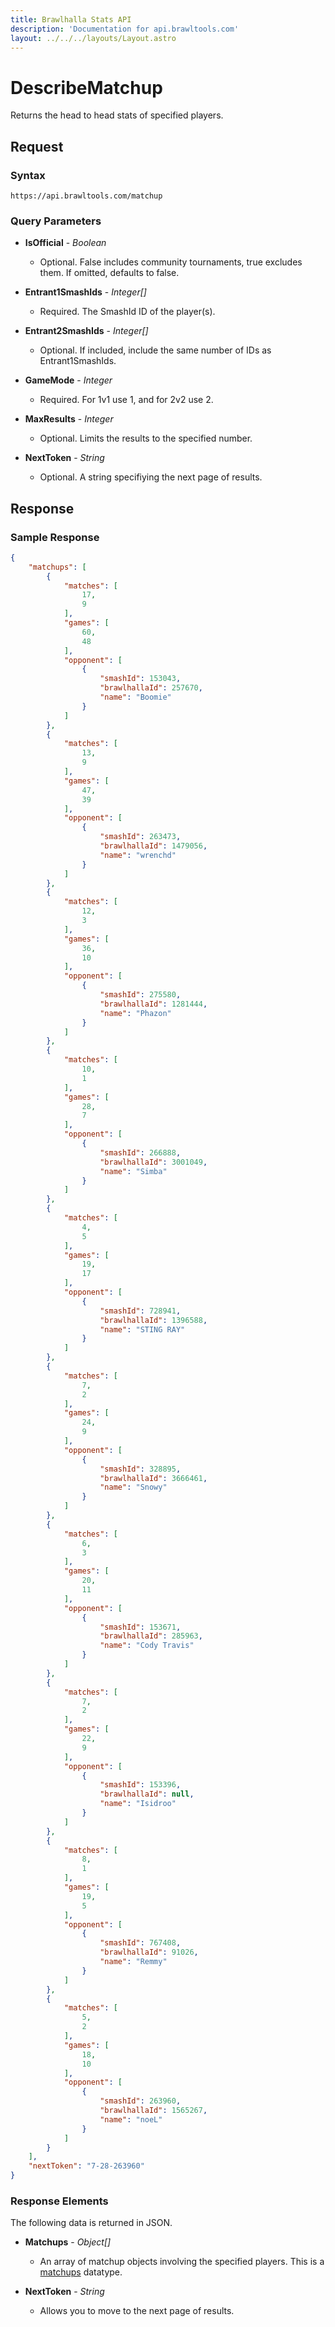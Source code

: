 ```yaml
---
title: Brawlhalla Stats API
description: 'Documentation for api.brawltools.com'
layout: ../../../layouts/Layout.astro
---
```


# DescribeMatchup

Returns the head to head stats of specified players.

## Request

### Syntax

```https://api.brawltools.com/matchup```

### Query Parameters

- **IsOfficial** - *Boolean*
    - Optional. False includes community tournaments, true excludes them. If omitted, defaults to false.

- **Entrant1SmashIds** - *Integer[]*
    - Required. The SmashId ID of the player(s).

- **Entrant2SmashIds** - *Integer[]*
    - Optional. If included, include the same number of IDs as Entrant1SmashIds.

- **GameMode** - *Integer*
    - Required. For 1v1 use 1, and for 2v2 use 2.

- **MaxResults** - *Integer*
    - Optional. Limits the results to the specified number.

- **NextToken** - *String*
    - Optional. A string specifiying the next page of results.

## Response

### Sample Response

```json
{
    "matchups": [
        {
            "matches": [
                17,
                9
            ],
            "games": [
                60,
                48
            ],
            "opponent": [
                {
                    "smashId": 153043,
                    "brawlhallaId": 257670,
                    "name": "Boomie"
                }
            ]
        },
        {
            "matches": [
                13,
                9
            ],
            "games": [
                47,
                39
            ],
            "opponent": [
                {
                    "smashId": 263473,
                    "brawlhallaId": 1479056,
                    "name": "wrenchd"
                }
            ]
        },
        {
            "matches": [
                12,
                3
            ],
            "games": [
                36,
                10
            ],
            "opponent": [
                {
                    "smashId": 275580,
                    "brawlhallaId": 1281444,
                    "name": "Phazon"
                }
            ]
        },
        {
            "matches": [
                10,
                1
            ],
            "games": [
                28,
                7
            ],
            "opponent": [
                {
                    "smashId": 266888,
                    "brawlhallaId": 3001049,
                    "name": "Simba"
                }
            ]
        },
        {
            "matches": [
                4,
                5
            ],
            "games": [
                19,
                17
            ],
            "opponent": [
                {
                    "smashId": 728941,
                    "brawlhallaId": 1396588,
                    "name": "STING RAY"
                }
            ]
        },
        {
            "matches": [
                7,
                2
            ],
            "games": [
                24,
                9
            ],
            "opponent": [
                {
                    "smashId": 328895,
                    "brawlhallaId": 3666461,
                    "name": "Snowy"
                }
            ]
        },
        {
            "matches": [
                6,
                3
            ],
            "games": [
                20,
                11
            ],
            "opponent": [
                {
                    "smashId": 153671,
                    "brawlhallaId": 285963,
                    "name": "Cody Travis"
                }
            ]
        },
        {
            "matches": [
                7,
                2
            ],
            "games": [
                22,
                9
            ],
            "opponent": [
                {
                    "smashId": 153396,
                    "brawlhallaId": null,
                    "name": "Isidroo"
                }
            ]
        },
        {
            "matches": [
                8,
                1
            ],
            "games": [
                19,
                5
            ],
            "opponent": [
                {
                    "smashId": 767408,
                    "brawlhallaId": 91026,
                    "name": "Remmy"
                }
            ]
        },
        {
            "matches": [
                5,
                2
            ],
            "games": [
                18,
                10
            ],
            "opponent": [
                {
                    "smashId": 263960,
                    "brawlhallaId": 1565267,
                    "name": "noeL"
                }
            ]
        }
    ],
    "nextToken": "7-28-263960"
}
```

### Response Elements

The following data is returned in JSON.

- **Matchups** - *Object[]*
    - An array of matchup objects involving the specified players. This is a <a href="../../datatypes/matchup">matchups</a> datatype.

- **NextToken** - *String*
    - Allows you to move to the next page of results. 